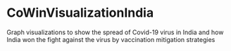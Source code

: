 # CoWinVisualizationIndia
Graph visualizations to show the spread of Covid-19 virus in India and how India won the fight against the virus by vaccination mitigation strategies
